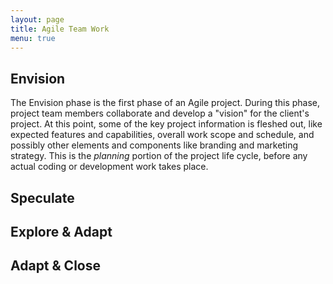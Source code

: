 ```yaml
---
layout: page
title: Agile Team Work
menu: true
---
```

## Envision

The Envision phase is the first phase of an Agile project. During this phase, project team members collaborate and develop a "vision" for the client's project. At this point, some of the key project information is fleshed out, like expected features and capabilities, overall work scope and schedule, and possibly other elements and components like branding and marketing strategy. This is the _planning_ portion of the project life cycle, before any actual coding or development work takes place.

## Speculate

## Explore & Adapt

## Adapt & Close
